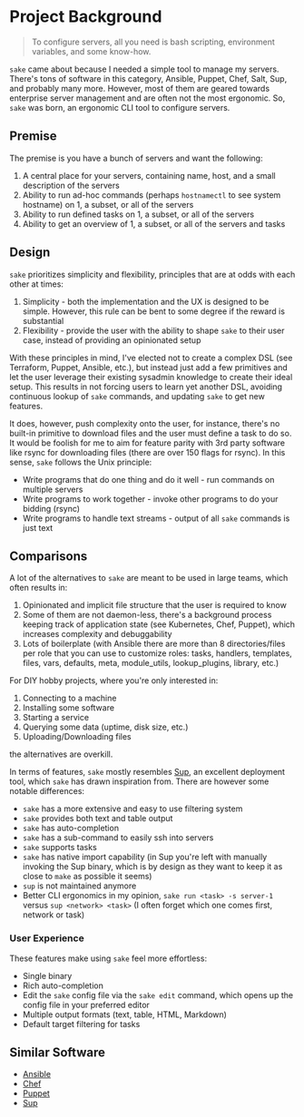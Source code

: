 # Project Background

> To configure servers, all you need is bash scripting, environment variables, and some know-how.

`sake` came about because I needed a simple tool to manage my servers. There's tons of software in this category, Ansible, Puppet, Chef, Salt, Sup, and probably many more. However, most of them are geared towards enterprise server management and are often not the most ergonomic. So, `sake` was born, an ergonomic CLI tool to configure servers.

## Premise

The premise is you have a bunch of servers and want the following:

1. A central place for your servers, containing name, host, and a small description of the servers
2. Ability to run ad-hoc commands (perhaps `hostnamectl` to see system hostname) on 1, a subset, or all of the servers
3. Ability to run defined tasks on 1, a subset, or all of the servers
4. Ability to get an overview of 1, a subset, or all of the servers and tasks

## Design

`sake` prioritizes simplicity and flexibility, principles that are at odds with each other at times:

1. Simplicity - both the implementation and the UX is designed to be simple. However, this rule can be bent to some degree if the reward is substantial
2. Flexibility - provide the user with the ability to shape `sake` to their user case, instead of providing an opinionated setup

With these principles in mind, I've elected not to create a complex DSL (see Terraform, Puppet, Ansible, etc.), but instead just add a few primitives and let the user leverage their existing sysadmin knowledge to create their ideal setup. This results in not forcing users to learn yet another DSL, avoiding continuous lookup of `sake` commands, and updating `sake` to get new features.

It does, however, push complexity onto the user, for instance, there's no built-in primitive to download files and the user must define a task to do so. It would be foolish for me to aim for feature parity with 3rd party software like rsync for downloading files (there are over 150 flags for rsync).
In this sense, `sake` follows the Unix principle:

- Write programs that do one thing and do it well - run commands on multiple servers
- Write programs to work together - invoke other programs to do your bidding (rsync)
- Write programs to handle text streams - output of all `sake` commands is just text

## Comparisons

A lot of the alternatives to `sake` are meant to be used in large teams, which often results in:

1. Opinionated and implicit file structure that the user is required to know
2. Some of them are not daemon-less, there's a background process keeping track of application state (see Kubernetes, Chef, Puppet), which increases complexity and debuggability
3. Lots of boilerplate (with Ansible there are more than 8 directories/files per role that you can use to customize roles: tasks, handlers, templates, files, vars, defaults, meta, module_utils, lookup_plugins, library, etc.)

For DIY hobby projects, where you're only interested in:

1. Connecting to a machine
2. Installing some software
3. Starting a service
4. Querying some data (uptime, disk size, etc.)
5. Uploading/Downloading files

the alternatives are overkill.

In terms of features, `sake` mostly resembles [Sup](https://github.com/pressly/sup), an excellent deployment tool, which `sake` has drawn inspiration from. There are however some notable differences:

- `sake` has a more extensive and easy to use filtering system
- `sake` provides both text and table output
- `sake` has auto-completion
- `sake` has a sub-command to easily ssh into servers
- `sake` supports tasks
- `sake` has native import capability (in Sup you're left with manually invoking the Sup binary, which is by design as they want to keep it as close to `make` as possible it seems)
- `sup` is not maintained anymore
- Better CLI ergonomics in my opinion, `sake run <task> -s server-1` versus `sup <network> <task>` (I often forget which one comes first, network or task)

### User Experience

These features make using `sake` feel more effortless:

- Single binary
- Rich auto-completion
- Edit the `sake` config file via the `sake edit` command, which opens up the config file in your preferred editor
- Multiple output formats (text, table, HTML, Markdown)
- Default target filtering for tasks

## Similar Software

- [Ansible](https://www.ansible.com)
- [Chef](https://www.chef.io)
- [Puppet](https://puppet.com)
- [Sup](https://pressly.github.io/sup)
